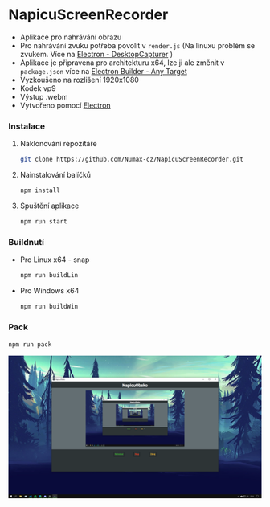 # NapicuScreenRecorder
* Aplikace pro nahrávání obrazu
* Pro nahrávání zvuku potřeba povolit v `render.js` (Na linuxu problém se zvukem. Více na [Electron - DesktopCapturer](https://www.electronjs.org/docs/api/desktop-capturer) )
* Aplikace je připravena pro architekturu x64, lze ji ale změnit v `package.json` více na [Electron Builder - Any Target](https://www.electron.build/configuration/linux)
* Vyzkoušeno na rozlišení 1920x1080
* Kodek vp9
* Výstup .webm
* Vytvořeno pomocí [Electron](https://www.electronjs.org/)


### Instalace
1. Naklonování repozitáře
   ```sh
   git clone https://github.com/Numax-cz/NapicuScreenRecorder.git
   ```
2. Nainstalování balíčků
   ```sh
   npm install
   ```
3. Spuštění aplikace
    ```sh
    npm run start
    ```

### Buildnutí
* Pro Linux x64 - snap
   ```sh
   npm run buildLin
   ```
* Pro Windows x64
   ```sh
   npm run buildWin
   ```
### Pack
   ```sh
   npm run pack
   ```

![Nahled](https://github.com/Numax-cz/NapicuScreenRecorder/blob/main/img/Screen.png)